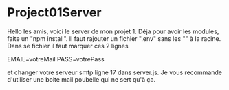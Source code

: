 # Project01Server

Hello les amis, voici le server de mon projet 1.
Déja pour avoir les modules, faite un "npm install".
Il faut rajouter un fichier ".env" sans les "" à la racine.
Dans se fichier il faut marquer ces 2 lignes

EMAIL=votreMail
PASS=votrePass

et changer votre serveur smtp ligne 17 dans server.js.
Je vous recommande d'utiliser une boite mail poubelle qui ne sert qu'à ça.